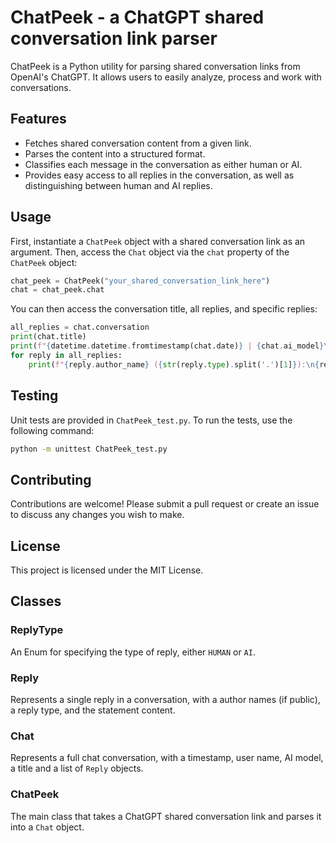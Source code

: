 # ChatPeek - a ChatGPT shared conversation link parser

ChatPeek is a Python utility for parsing shared conversation links from OpenAI's ChatGPT. It allows users to easily analyze, process and work with conversations.

## Features

- Fetches shared conversation content from a given link.
- Parses the content into a structured format.
- Classifies each message in the conversation as either human or AI.
- Provides easy access to all replies in the conversation, as well as distinguishing between human and AI replies.

## Usage

First, instantiate a `ChatPeek` object with a shared conversation link as an argument. Then, access the `Chat` object via the `chat` property of the `ChatPeek` object:

```python
chat_peek = ChatPeek("your_shared_conversation_link_here") 
chat = chat_peek.chat
```

You can then access the conversation title, all replies, and specific replies:

```python
all_replies = chat.conversation
print(chat.title)
print(f"{datetime.datetime.fromtimestamp(chat.date)} | {chat.ai_model}\n")
for reply in all_replies:
    print(f"{reply.author_name} ({str(reply.type).split('.')[1]}):\n{reply.statement}\n")
```

## Testing

Unit tests are provided in `ChatPeek_test.py`. To run the tests, use the following command:

```bash
python -m unittest ChatPeek_test.py
```

## Contributing

Contributions are welcome! Please submit a pull request or create an issue to discuss any changes you wish to make.

## License

This project is licensed under the MIT License.

## Classes

### ReplyType
An Enum for specifying the type of reply, either `HUMAN` or `AI`.

### Reply
Represents a single reply in a conversation, with a author names (if public), a reply type, and the statement content.

### Chat
Represents a full chat conversation, with a timestamp, user name, AI model, a title and a list of `Reply` objects.

### ChatPeek
The main class that takes a ChatGPT shared conversation link and parses it into a `Chat` object. 
